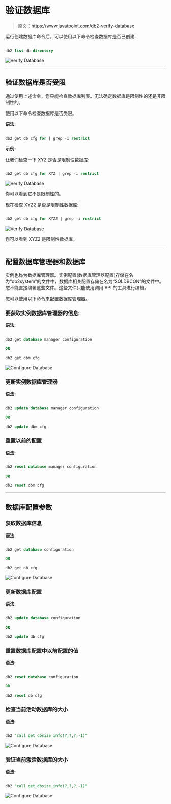 # 验证数据库

> 原文：<https://www.javatpoint.com/db2-verify-database>

运行创建数据库命令后，可以使用以下命令检查数据库是否已创建:

```sql

db2 list db directory

```

![Verify Database](img/8a9ddf49a2a2a64a7201e23cda05b34e.png)

* * *

## 验证数据库是否受限

通过使用上述命令，您只能检查数据库列表。无法确定数据库是限制性的还是非限制性的。

使用以下命令检查数据库是否受限。

**语法:**

```sql

db2 get db cfg for | grep -i restrict 
```

**示例:**

让我们检查一下 XYZ 是否是限制性数据库:

```sql

db2 get db cfg for XYZ | grep -i restrict  

```

![Verify Database](img/8e2afc31a5ee528bd5fb35ab1a20631c.png)

你可以看到它不是限制性的。

现在检查 XYZ2 是否是限制性数据库:

```sql

db2 get db cfg for XYZ2 | grep -i restrict  

```

![Verify Database](img/aadf543405e7597cc81ce65244c5c031.png)

您可以看到 XYZ2 是限制性数据库。

* * *

## 配置数据库管理器和数据库

实例也称为数据库管理器。实例配置(数据库管理器配置)存储在名为“db2system”的文件中，数据库相关配置存储在名为“SQLDBCON”的文件中。您不能直接编辑这些文件。这些文件只能使用调用 API 的工具进行编辑。

您可以使用以下命令来配置数据库管理器。

### 要获取实例数据库管理器的信息:

**语法:**

```sql

db2 get database manager configuration   

OR

db2 get dbm cfg   

```

![Configure Database](img/8f9d5da794504ff40d8b562854e75b18.png)

### 更新实例数据库管理器

**语法:**

```sql

db2 update database manager configuration   

OR

db2 update dbm cfg  

```

### 重置以前的配置

**语法:**

```sql

db2 reset database manager configuration  

OR

db2 reset dbm cfg  

```

* * *

## 数据库配置参数

### 获取数据库信息

**语法:**

```sql

db2 get database configuration   

OR

db2 get db cfg  

```

![Configure Database](img/b772504c439b0cd960e4d74f4017aa9b.png)

### 更新数据库配置

**语法:**

```sql

db2 update database configuration    

OR

db2 update db cfg  

```

### 重置数据库配置中以前配置的值

**语法:**

```sql

db2 reset database configuration     

OR

db2 reset db cfg   

```

### 检查当前活动数据库的大小

**语法:**

```sql

db2 "call get_dbsize_info(?,?,?,-1)"

```

![Configure Database](img/72ee094337d2a10e0ca68177d550978f.png)

### 验证当前激活数据库的大小

**语法:**

```sql

db2 "call get_dbsize_info(?,?,?,-1)"

```

![Configure Database](img/14d2d2eaf7a6d18372c2605e4d1402f8.png)